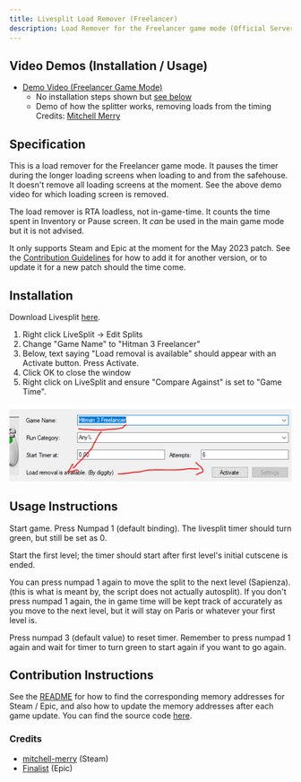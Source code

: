 ```yaml
---
title: Livesplit Load Remover (Freelancer)
description: Load Remover for the Freelancer game mode (Official Servers Only).
---
```


## Video Demos (Installation / Usage)

- [Demo Video (Freelancer Game Mode)](https://youtu.be/S1nyeAB1da4)
  - No installation steps shown but [see below](livesplit_freelancer#installation)
  - Demo of how the splitter works, removing loads from the timing
    Credits: [Mitchell Merry](https://github.com/mitchell-merry)

## Specification

This is a load remover for the Freelancer game mode. It pauses the timer during the longer loading screens when loading to and from the safehouse. It doesn't remove all loading screens at the moment. See the above demo video for which loading screen is removed.

The load remover is RTA loadless, not in-game-time. It counts the time spent in Inventory or Pause screen. It _can_ be used in the main game mode but it is not advised.

It only supports Steam and Epic at the moment for the May 2023 patch. See the [Contribution Guidelines](livesplit_auto_official#contribution-instructions) for how to add it for another version, or to update it for a new patch should the time come.

## Installation

Download Livesplit [here](https://livesplit.org/downloads/).

1. Right click LiveSplit -> Edit Splits
2. Change "Game Name" to "Hitman 3 Freelancer"
3. Below, text saying "Load removal is available" should appear with an Activate button. Press Activate.
4. Click OK to close the window
5. Right click on LiveSplit and ensure "Compare Against" is set to "Game Time".

![image](../static/img/livesplit-freelancer.png)

## Usage Instructions

Start game. Press Numpad 1 (default binding). The livesplit timer should turn green, but still be set as 0.

Start the first level; the timer should start after first level's initial cutscene is ended.

You can press numpad 1 again to move the split to the next level (Sapienza). (this is what is meant by, the script does not actually autosplit). If you don't press numpad 1 again, the in game time will be kept track of accurately as you move to the next level, but it will stay on Paris or whatever your first level is.

Press numpad 3 (default value) to reset timer. Remember to press numpad 1 again and wait for timer to turn green to start again if you want to go again.

## Contribution Instructions

See the [README](https://github.com/mitchell-merry/autosplitters/blob/main/Hitman%203/README.md) for how to find the corresponding memory addresses for Steam / Epic, and also how to update the memory addresses after each game update. You can find the source code [here](https://github.com/mitchell-merry/autosplitters/blob/main/Hitman%203/hitman3.asl).

### Credits

- [mitchell-merry](https://github.com/mitchell-merry) (Steam)
- [Finalist](https://www.speedrun.com/user/Finalist) (Epic)
